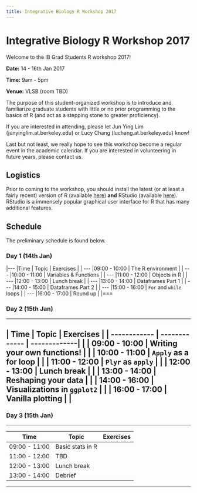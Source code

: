 ```yaml
---
title: Integrative Biology R Workshop 2017
---
```



# Integrative Biology R Workshop 2017

Welcome to the IB Grad Students R workshop 2017!

**Date:** 14 - 16th Jan 2017

**Time:** 9am - 5pm 

**Venue:** VLSB (room TBD) 

The purpose of this student-organized workshop is to introduce and familiarize graduate students with little or no prior programming to the basics of R (and act as a stepping stone to greater proficiency).

If you are interested in attending, please let Jun Ying Lim (junyinglim.at.berkeley.edu) or Lucy Chang (luchang.at.berkeley.edu) know!

Last but not least, we really hope to see this workshop become a regular event in the academic calendar. If you are interested in volunteering in future years, please contact us.

## Logistics
Prior to coming to the workshop, you should install the latest (or at least a fairly recent) version of R (available [here](https://cran.r-project.org/)) **and** RStudio (available [here](https://www.rstudio.com/products/rstudio/download/)). RStudio is a immensely popular graphical user interface for R that has many additional features.


## Schedule
The preliminary schedule is found below.

### Day 1 (14th Jan)
|---
|Time | Topic | Exercises | 
| ---
|09:00 - 10:00 | The R environment | 
| ---
|10:00 - 11:00 | Variables & Functions | 
| ---
|11:00 - 12:00 | Objects in R | 
| ---
|12:00 - 13:00 | Lunch break | 
| ---
|13:00 - 14:00 | Dataframes Part 1 | 
| ---
|14:00 - 15:00 | Dataframes Part 2 | 
| ---
|15:00 - 16:00 | `For` and `while` loops | 
| ---
|16:00 - 17:00 | Round up | 
|===

### Day 2 (15th Jan)
---
| Time | Topic | Exercises |
| ------------ | ------------- | -------------| |
| 09:00 - 10:00 | Writing your own functions! | |
| 10:00 - 11:00 | `Apply` as a for loop | |
| 11:00 - 12:00 | `Plyr` as `apply` | |
| 12:00 - 13:00 | Lunch break | |
| 13:00 - 14:00 | Reshaping your data | |
| 14:00 - 16:00 | Visualizations in `ggplot2` | |
| 16:00 - 17:00 | Vanilla plotting | |
---

### Day 3 (15th Jan)
---
| Time | Topic | Exercises |
| ------------ | ------------- | ------------- |
| 09:00 - 11:00 | Basic stats in R |  |
| 11:00 - 12:00 | TBD | |
| 12:00 - 13:00 | Lunch break | |
| 13:00 - 14:00 | Debrief | |
---
